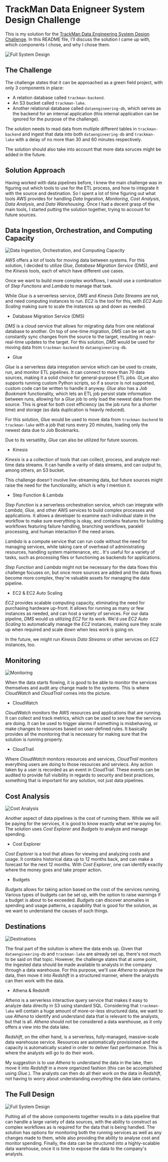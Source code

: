 # TrackMan Data Enigneer System Design Challenge

This is my solution for the [TrackMan Data Engineering System Design Challenge](http://designchallenge.trackmandata.com/). In this README file, I'll discuss the solution I came up with, which components I chose, and why I chose them.

![Full System Design](/images/01_Design_Full.jpg)

## The Challenge

The challenge states that it can be approached as a green field project, with only 3 components in place:

* A relation database called `trackman-backend`.
* An S3 bucket called `trackman-lake`.
* Another relational database called `dataengineering-db`, which serves as the backend for an internal application (this internal application can be ignored for the purpose of the challenge).

The solution needs to read data from multiple different tables in `trackman-backend` and ingest that data into both `dataengineering-db` and `trackman-lake` with a delay of no more than 30 and 60 minutes respectively.

The solution should also take into account that more data soruces might be added in the future.

## Solution Approach

Having worked with data pipelines before, I knew the main challenge was in figuring out which tools to use for the ETL process, and how to integrate it with the source and destination. So I spent a lot of time figuring out what tools AWS provides for handling _Data Ingestion_, _Monitoring_, _Cost Analysis_, _Data Analysis_, and _Data Warehousing_. Once I had a decent grasp of the main tools, I started putting the solution together, trying to account for future sources.

## Data Ingestion, Orchestration, and Computing Capacity

![Data Ingestion, Orchestration, and Computing Capacity](/images/02_Ingestion_Orchestration_Computing.jpg)

AWS offers a lot of tools for moving data between systems. For this solution, I decided to utilize _Glue_, _Database Migration Service_ (DMS), and the _Kinesis_ tools, each of which have different use cases.

Once we want to build more complex workflows, I would use a combination of _Step Functions_ and _Lambda_ to manage that task.

While _Glue_ is a serverless service, _DMS_ and _Kinesis Data Streams_ are not, and need computing instances to run. _EC2_ is the tool for this, with _EC2 Auto Scaling_ making sure to scale the instances up and down as needed.

* Database Migration Service (DMS)

_DMS_ is a cloud service that allows for migrating data from one relational database to another. On top of one-time migration, _DMS_ can be set up to constantly sync changes from the source to the target, resulting in near-real-time updates to the target. For this solution, _DMS_ would be used for moving data from `trackman-backend` to `dataengineering-db`.

* Glue

_Glue_ is a serverless data integration service which can be used to create, run, and monitor ETL pipelines. It can connect to more than 70 data sources, making it a solid choice for general-purpose ETL jobs. Gl_ue also supports running custom Python scripts, so if a source is not supported, custom code can be written to handle it anyway. _Glue_ also has a _Job Bookmark_ functionality, which lets an ETL job persist state information between runs, allowing for a _Glue_ job to only load the newest data from the source. This is great for both cost efficiency (as the job runs for a shorter time) and storage (as data duplication is heavily reduced).

For this solution, _Glue_ would be used to move data from `trackman-backend` to `trackman-lake` with a job that runs every 20 minutes, loading only the newest data due to Job Bookmarks.

Due to its versatility, _Glue_ can also be utilized for future sources.

* Kinesis

_Kinesis_ is a a collection of tools that can collect, process, and analyze real-time data streams. It can handle a varity of data streams, and can output to, among others, an S3 bucket.

This challenge doesn't involve live-streaming data, but future sources might raise the need for the functionality, which is why I mention it.

* Step Function & Lambda

_Step Function_ is a serverless orchestration service, which can integrate with _Lambda_, _Glue_, and other AWS services to build complex processes and applications. It allows a developer to examine each individual state in the workflow to make sure everything is okay, and contains features for building workflows featuring failure handling, branching workflows, paralell processing, and human interaction if the need arises.

_Lambda_ is a compute service that can run code without the need for managing services, while taking care of overhead of administrating resources, handling system maintenance, etc.. It's useful for a variety of tasks, such as processing files or functioning as backends for applications.

_Step Function_ and _Lambda_ might not be necessary for the data flows this challenge focuses on, but once more sources are added and the data flows become more complex, they're valuable assets for managing the data pipeline.

* EC2 & EC2 Auto Scaling

_EC2_ provides scalable computing capacity, eliminating the need for purchasing hardware up-front. It allows for running as many or few instances as needed, and can host a variety of services. For our data pipeline, _DMS_ would us utilizing _EC2_ for its work. We'd use _EC2 Auto Scaling_ to automatically manage the _EC2_ instances, making sure they scale up when required and scale down when less work is going on.

In the future, we might run _Kinesis Data Streams_ or other services on _EC2_ instances, too.

## Monitoring

![Monitoring](/images/03_Monitoring.jpg)

When the data starts flowing, it is good to be able to monitor the services themselves and audit any change made to the systems. This is where _CloudWatch_ and _CloudTrail_ comes into the picture.

* CloudWatch

_CloudWatch_ monitors the AWS resources and applications that are running. It can collect and track metrics, which can be used to see how the services are doing. It can be used to trigger alarms if something is misbehaving, or make changes to resources based on user-defined rules. It basically provides all the monitoring that is necessary for making sure that the solution is running properly.

* CloudTrail

Where _CloudWatch_ monitors resources and services, _CloudTrail_ monitors everything users are doing to those resources and serviecs. Any action taken by a user is recorded as an event in CloudTrail. These events can be audited to provide full visibility in regards to security and best practices, something that is important for any solution, not just data pipelines.

## Cost Analysis

![Cost Analysis](/images/04_Cost_Analysis.jpg)

Another aspect of data pipelines is the cost of running them. While we will be paying for the services, it is good to know exactly what we're paying for. The solution uses _Cost Explorer_ and _Budgets_ to analyze and manage spending.

* Cost Explorer

_Cost Explorer_ is a tool that allows for viewing and analyzing costs and usage. It contains historical data up to 12 months back, and can make a forecast for the next 12 months. With _Cost Explorer_, one can identify exactly where the money goes and take proper action.

* Budgets

_Budgets_ allows for taking action based on the cost of the services running. Various types of budgets can be set up, with the option to raise warnings if a budget is about to be exceeded. _Budgets_ can discover anomalies in spending and usage patterns, a capability that is good for the solution, as we want to understand the causes of such things.

## Destinations

![Destinations](/images/05_Destinations.jpg)

The final part of the solution is where the data ends up. Given that `dataengineering-db` and `trackman-lake` are already set up, there's not much to be said on that topic. However, the challenge states that at some point, the ingested data should be made available to analysts in the company through a data warehouse. For this purpose, we'll use _Athena_ to analyze the data, then move it into _Redshift_ in a structured manner, where the analysts can then work with the data.

* Athena & Redshift

_Athena_ is a serverless interactive query service that makes it easy to analyze data directly in S3 using standard SQL. Considering that `trackman-lake` will contain a huge amount of more-or-less structured data, we want to use _Athena_ to identify and understand data that is relevant to the analysts, but that is all. _Athena_ should not be considered a data warehouse, as it only offers a view into the data lake.

_Redshift_, on the other hand, is a serverless, fully-managed, massive-scale data warehouse service. Resources are automatically provisioned and the capacity is automatically scaled in order to deliver fast performance. This is where the analysts will go to do their work.

My suggestion is to use _Athena_ to understand the data in the lake, then move it into _Redshift_ in a more organized fashion (this can be accomplished using _Glue_.). The analysts can then do all their work on the data in _Redshift_, not having to worry about understanding _everything_ the data lake contains.

## The Full Design

![Full System Design](/images/01_Design_Full.jpg)

Putting all of the above components together results in a data pipeline that can handle a large variety of data sources, with the ability to construct as complex workflows as is required for the data that is being handled. The solution has options for monitoring both the running services as well as any changes made to them, while also providing the ability to analyse cost and monitor spending. Finally, the data can be structured into a highly-scalable data warehouse, once it is time to expose the data to the company's analysts.
